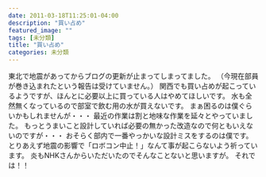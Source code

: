 ```yaml
---
date: 2011-03-18T11:25:01-04:00
description: "買い占め"
featured_image: ""
tags: [未分類]
title: "買い占め"
categories: 未分類
---
```


東北で地震があってからブログの更新が止まってしまってました。
（今現在部員が巻き込まれたという報告は受けていません。）
関西でも買い占めが起こっているようですが、ほんとに必要以上に買っている人はやめてほしいです。
水も全然無くなっているので部室で飲む用の水が買えないです。 まぁ困るのは僕ぐらいかもしれませんが・・・
最近の作業は割と地味な作業を延々とやっていました。
もっとうまいこと設計していれば必要の無かった改造なので何ともいえないのですが・・・
おそらく部内で一番やっかいな設計ミスをするのは僕です。
とりあえず地震の影響で「ロボコン中止！」なんて事が起こらないよう祈っています。
炎もNHKさんからいただいたのでそんなことないと思いますが。
それでは！！
